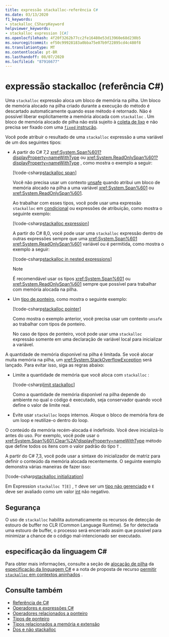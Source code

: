 ```yaml
---
title: expressão stackalloc-referência C#
ms.date: 03/13/2020
f1_keywords:
- stackalloc_CSharpKeyword
helpviewer_keywords:
- stackalloc expression [C#]
ms.openlocfilehash: 4f20f3262b77cc2fe16480e53d13960e68d230b5
ms.sourcegitcommit: ef50c99928183a0bba75e07b9f22895cd4c480f8
ms.translationtype: MT
ms.contentlocale: pt-BR
ms.lasthandoff: 08/07/2020
ms.locfileid: "87916677"
---
```

# <a name="stackalloc-expression-c-reference"></a>expressão stackalloc (referência C#)

Uma `stackalloc` expressão aloca um bloco de memória na pilha. Um bloco de memória alocado na pilha criado durante a execução do método é descartado automaticamente quando esse método é retornado. Não é possível liberar explicitamente a memória alocada com `stackalloc` . Um bloco de memória alocado de pilha não está sujeito à [coleta de lixo](../../../standard/garbage-collection/index.md) e não precisa ser fixado com uma [ `fixed` instrução](../keywords/fixed-statement.md).

Você pode atribuir o resultado de uma `stackalloc` expressão a uma variável de um dos seguintes tipos:

- A partir do C# 7,2 <xref:System.Span%601?displayProperty=nameWithType> ou <xref:System.ReadOnlySpan%601?displayProperty=nameWithType> , como mostra o exemplo a seguir:

  [!code-csharp[stackalloc span](snippets/shared/StackallocOperator.cs#AssignToSpan)]

  Você não precisa usar um contexto [unsafe](../keywords/unsafe.md) quando atribui um bloco de memória alocado na pilha a uma variável <xref:System.Span%601> ou <xref:System.ReadOnlySpan%601>.

  Ao trabalhar com esses tipos, você pode usar uma expressão `stackalloc` em [condicional](conditional-operator.md) ou expressões de atribuição, como mostra o seguinte exemplo:

  [!code-csharp[stackalloc expression](snippets/shared/StackallocOperator.cs#AsExpression)]

  A partir do C# 8,0, você pode usar uma `stackalloc` expressão dentro de outras expressões sempre que uma <xref:System.Span%601> <xref:System.ReadOnlySpan%601> variável ou é permitida, como mostra o exemplo a seguir:

  [!code-csharp[stackalloc in nested expressions](snippets/shared/StackallocOperator.cs#Nested)]

  > [!NOTE]
  > É recomendável usar os tipos <xref:System.Span%601> ou <xref:System.ReadOnlySpan%601> sempre que possível para trabalhar com memória alocada na pilha.

- Um [tipo de ponteiro](../../programming-guide/unsafe-code-pointers/pointer-types.md), como mostra o seguinte exemplo:

  [!code-csharp[stackalloc pointer](snippets/shared/StackallocOperator.cs#AssignToPointer)]

  Como mostra o exemplo anterior, você precisa usar um contexto `unsafe` ao trabalhar com tipos de ponteiro.

  No caso de tipos de ponteiro, você pode usar uma `stackalloc` expressão somente em uma declaração de variável local para inicializar a variável.

A quantidade de memória disponível na pilha é limitada. Se você alocar muita memória na pilha, um <xref:System.StackOverflowException> será lançado. Para evitar isso, siga as regras abaixo:

- Limite a quantidade de memória que você aloca com `stackalloc` :

  [!code-csharp[limit stackalloc](snippets/shared/StackallocOperator.cs#LimitStackalloc)]

  Como a quantidade de memória disponível na pilha depende do ambiente no qual o código é executado, seja conservador quando você define o valor de limite real.

- Evite usar `stackalloc` loops internos. Aloque o bloco de memória fora de um loop e reutilize-o dentro do loop.

O conteúdo da memória recém-alocada é indefinido. Você deve inicializá-lo antes do uso. Por exemplo, você pode usar o <xref:System.Span%601.Clear%2A?displayProperty=nameWithType> método que define todos os itens com o valor padrão do tipo `T` .

A partir do C# 7,3, você pode usar a sintaxe do inicializador de matriz para definir o conteúdo da memória alocada recentemente. O seguinte exemplo demonstra várias maneiras de fazer isso:

[!code-csharp[stackalloc initialization](snippets/shared/StackallocOperator.cs#StackallocInit)]

Em Expression `stackalloc T[E]` , `T` deve ser um [tipo não gerenciado](../builtin-types/unmanaged-types.md) e `E` deve ser avaliado como um valor [int](../builtin-types/integral-numeric-types.md) não negativo.

## <a name="security"></a>Segurança

O uso de `stackalloc` habilita automaticamente os recursos de detecção de estouro de buffer no CLR (Common Language Runtime). Se for detectada uma estouro de buffer, o processo será encerrado assim que possível para minimizar a chance de o código mal-intencionado ser executado.

## <a name="c-language-specification"></a>especificação da linguagem C#

Para obter mais informações, consulte a seção de [alocação de pilha](~/_csharplang/spec/unsafe-code.md#stack-allocation) da [especificação da linguagem C#](~/_csharplang/spec/introduction.md) e a nota de proposta de recurso [permitir `stackalloc` em contextos aninhados](~/_csharplang/proposals/csharp-8.0/nested-stackalloc.md) .

## <a name="see-also"></a>Consulte também

- [Referência de C#](../index.md)
- [Operadores e expressões C#](index.md)
- [Operadores relacionados a ponteiro](pointer-related-operators.md)
- [Tipos de ponteiro](../../programming-guide/unsafe-code-pointers/pointer-types.md)
- [Tipos relacionados a memória e extensão](../../../standard/memory-and-spans/index.md)
- [Dos e não stackalloc](https://vcsjones.dev/2020/02/24/stackalloc/)
